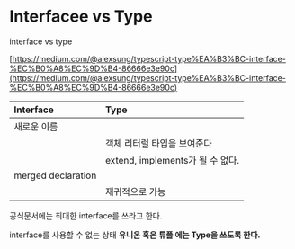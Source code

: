 # Interfacee vs Type

interface vs type



[https://medium.com/@alexsung/typescript-type%EA%B3%BC-interface-%EC%B0%A8%EC%9D%B4-86666e3e90c](https://medium.com/@alexsung/typescript-type%EA%B3%BC-interface-%EC%B0%A8%EC%9D%B4-86666e3e90c)



| Interface | Type |
| :--- | :--- |
| 새로운 이름 |  |
|  | 객체 리터럴 타입을 보여준다 |
|  | extend, implements가 될 수 없다. |
| merged declaration |  |
|  | 재귀적으로 가능 |

공식문서에는 최대한 interface를 쓰라고 한다.

interface를 사용할 수 없는 상태 **유니온 혹은 튜플 에는 Type을 쓰도록 한다.**

